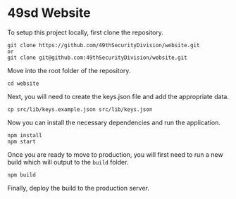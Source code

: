 # 49sd Website

To setup this project locally, first clone the repository.

    git clone https://github.com/49thSecurityDivision/website.git
    or
    git clone git@github.com:49thSecurityDivision/website.git

Move into the root folder of the repository.

    cd website

Next, you will need to create the keys.json file and add the appropriate data.

    cp src/lib/keys.example.json src/lib/keys.json

Now you can install the necessary dependencies and run the application.

    npm install
    npm start

Once you are ready to move to production, you will first need to run a new build which will output to the `build` folder.

    npm build

Finally, deploy the build to the production server.